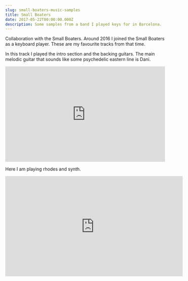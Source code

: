 ```yaml
---
slug: small-boaters-music-samples
title: Small Boaters
date: 2017-05-22T00:00:00.000Z
description: Some samples from a band I played keys for in Barcelona.
---
```


Collaboration with the Small Boaters.
Around 2016 I joined the Small Boaters as a keyboard player.
These are my favourite tracks from that time.

In this track I played the intro section and the backing guitars. The main melodic guitar that sounds like some psychedelic eastern line is Dani.

<iframe width="100%" height="300" scrolling="no" frameborder="no" allow="autoplay" src="https://w.soundcloud.com/player/?url=https%3A//api.soundcloud.com/tracks/267504024&color=%23ff5500&auto_play=false&hide_related=false&show_comments=true&show_user=true&show_reposts=false&show_teaser=true&visual=true"></iframe>

Here I am playing rhodes and synth.

<iframe width="560" height="315" src="https://www.youtube.com/embed/e-H5ZNx_iVc" frameborder="0" allow="accelerometer; autoplay; encrypted-media; gyroscope; picture-in-picture" allowfullscreen></iframe>
